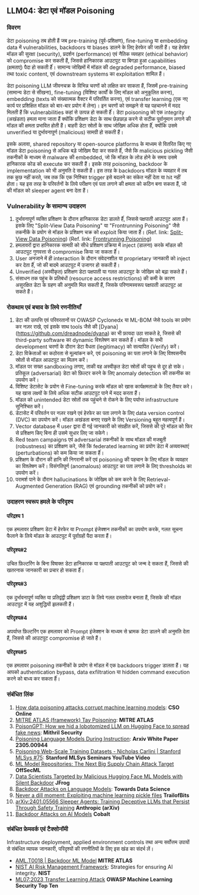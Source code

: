 ## LLM04: डेटा एवं मॉडल Poisoning

### विवरण

डेटा poisoning तब होती हैं जब pre-training (पूर्व-प्रशिक्षण), fine-tuning या embedding data में vulnerabilities, backdoors या biases डालने के लिए हेरफेर की जाती हैं। यह हेरफेर मॉडल की सुरक्षा (security), प्रदर्शन (performance) एवं नैतिक व्यवहार (ethical behavior) को compromise कर सकती हैं, जिससे हानिकारक आउटपुट या बिगड़ा हुआ capabilities (क्षमताएं) पैदा हो सकती हैंं। सामान्य जोखिमों में मॉडल की degraded performance, biased तथा toxic content, एवं downstream systems का exploitation शामिल हैं।

डेटा poisoning LLM जीवनचक्र के विभिन्न चरणों को लक्षित कर साकता हैं, जिसमें pre-training (सामान्य डेटा से सीखना), fine-tuning (विशिष्ट कार्यों के लिए मॉडल को अनुकूलित करना), embedding (texts को संख्यात्मक वैक्टर में परिवर्तित करना), एवं transfer learning (एक नए कार्य पर प्रशिक्षित मॉडल को बार-बार प्रयोग में लेना)। इन चरणों को समझने से यह पहचानने में मदद मिलती हैं कि vulnerabilities कहां से उत्पन्न हो सकती हैंं। डेटा poisoning को एक integrity (अखंडता) हमला माना जाता हैं क्योंकि प्रशिक्षण डेटा के साथ छेड़छाड़ करने से सटीक पूर्वानुमान लगाने की मॉडल की क्षमता प्रभावित होती हैं। बाहरी डेटा स्रोतों के साथ जोखिम अधिक होता हैंं, क्योंकि उसमे unverified या दुर्भावनापूर्ण (malicious) सामग्री हो सकती हैं।

इसके अलावा, shared repository या open-source platforms के माध्यम से वितरित किए गए मॉडल डेटा poisoning से अधिक बड़े जोखिम पैदा कर सकते हैंं, जैसे कि malicious pickling जैसी तकनीकों के माध्यम से malware की embedded, जो कि मॉडल के लोड होने के समय उसमे हानिकारक कोड को execute कर सकती हैं। इसके तरह poisoning, backdoor के implementation को भी अनुमति दे सकती हैं। इस तरह के backdoors मॉडल के व्यवहार में तब तक कुछ नहीं करते, जब तक कि एक निश्चित trigger इसे बदलने का संकेत नहीं देता या hit नहीं होता। यह इस तरह के परिवर्तनों के लिये परीक्षण एवं पता लगाने की क्षमता को कठिन बना सकता हैं, जो की मॉडल को sleeper agent बना देता हैं।

### Vulnerability के सामान्य उदाहरण

1. दुर्भावनापूर्ण व्यक्ति प्रशिक्षण के दौरान हानिकारक डेटा डालते हैंं, जिससे पक्षपाती आउटपुट आता हैं। इसके लिए "Split-View Data Poisoning" या "Frontrunning Poisoning" जैसे तकनीकें के प्रयोग से मॉडल के प्रशिक्षण चक्र को exploit किया जाता हैंं।
  (Ref. link: [Split-View Data Poisoning](https://github.com/GangGreenTemperTatum/speaking/blob/main/dc604/hacker-summer-camp-23/Ads%20_%20Poisoning%20Web%20Training%20Datasets%20_%20Flow%20Diagram%20-%20Exploit%201%20Split-View%20Data%20Poisoning.jpeg))
  (Ref. link: [Frontrunning Poisoning](https://github.com/GangGreenTemperTatum/speaking/blob/main/dc604/hacker-summer-camp-23/Ads%20_%20Poisoning%20Web%20Training%20Datasets%20_%20Flow%20Diagram%20-%20Exploit%202%20Frontrunning%20Data%20Poisoning.jpeg))
2. हमलावरों द्वारा हानिकारक सामग्री को सीधे प्रशिक्षण प्रक्रिया में inject (डालना) करके मॉडल की आउटपुट गुणवत्ता से compromise किया जा सकता हैंं।
3. User अनजाने में ही interaction के दौरान संवेदनशील या proprietary जानकारी को inject कर देता हैंं, जो की बादमे आउटपुट में उजागर हो सकती हैं।
4. Unverified (अस्वीकृत) प्रशिक्षण डेटा पक्षपाती या गलत आउटपुट के जोखिम को बढ़ा सकते हैं।
5. संसाधन तक पहुंच के प्रतिबंधों (resource access restrictions) की कमी के कारण असुरक्षित डेटा के ग्रहण की अनुमति मिल सकती हैं, जिसके परिणामस्वरूप पक्षपाती आउटपुट आ सकते हैं।

### रोकथाम एवं बचाव के लिये रणनीतियाँ

1. डेटा की उत्पत्ति एवं परिवरतानों पर OWASP Cyclonedx या ML-BOM जेसे tools का प्रयोग कर नज़र राखे, एवं इसके साथ tools जैसे की [Dyana] (https://github.com/dreadnode/dyana) का भी फ़ायदा उठा साकते हे, जिससे की third-party software का dynamic विश्लेषण कर सकते हैंं। मॉडल के सभी development चरणों के दौरान डेटा वैधता (legitimacy) को सत्यापित (Verify) करें।
2. डेटा विक्रेताओं का कठोरता से मूल्यांकन करे, एवं poisoning का पता लगाने के लिए विश्वसनीय स्रोतों से मॉडल आउटपुट का मिलन करें।
3. मॉडल पर सख्त sandboxing लगाए, ताकी वह अस्वीकृत डेटा स्रोतों की पहुच से दूर हो सके। प्रतिकूल (adversarial) डेटा को फ़िल्टर करने के लिए anomaly detection की तकनीक का उपयोग करें।
4. विशिष्ट डेटासेट के प्रयोग से Fine-tuning करके मॉडल को खास कार्यक्षमताओ के लिए तैयार करे। यह खास लक्ष्यों के लिये अधिक सटीक आउटपुट पाने में मदद करता हैं।
5. मॉडल को unintended डेटा स्रोतों तक पहुंचने से रोकने के लिए पर्याप्त infrastructure सुनिश्चित करें।
6. डेटासेट में परिवर्तन पर नज़र रखने एवं हेरफेर का पता लगाने के लिए data version control (DVC) का उपयोग करें। मॉडल अखंडता बनाए रखने के लिए Versioning बहुत महत्वपूर्ण हैं।
7. Vector database में user द्वारा दी गई जानकारी को संग्रहीत करें, जिससे की पूरे मॉडल को फिर से प्रशिक्षण किए बिना ही उसमे सुधार लिए जा सकेगे।
8. Red team campaigns एवं adversarial तकनीकों के साथ मॉडल की मजबूती (robustness) का प्रशिक्षण करे, जैसे कि federated learning का प्रयोग डेटा में अव्यवस्थाएं (perturbations) को कम किया जा सकता हैंं।
9. प्रशिक्षण के दौरान की हानि की निगरानी करें एवं poisoning की पहचान के लिए मॉडल के व्यवहार का विश्लेषण करें। विसंगतिपूर्ण (anomalous) आउटपुट का पता लगाने के लिए thresholds का उपयोग करें।
10. परामर्श पाने के दौरान hallucinations के जोखिम को कम करने के लिए Retrieval-Augmented Generation (RAG) एवं grounding तकनीकों को प्रयोग करें।

### उदाहरण स्वरूप हमले के परिदृश्य

#### परिद्रश्य 1
  एक हमलावर प्रशिक्षण डेटा में हेरफेर या Prompt इंजेक्शन तकनीकों का उपयोग करके, गलत सूचना फैलाने के लिये मॉडल के आउटपुट में पूर्वाग्रहों पैदा करता हैं।
#### परिदृश्य#2
  उचित फ़िल्टरिंग के बिना विषाक्त डेटा हानिकारक या पक्षपाती आउटपुट को जन्म दे सकता हैं, जिससे की खतरनाक जानकारी का प्रचार हो सकता हैंं।
#### परिदृश्य#3
  एक दुर्भावनापूर्ण व्यक्ति या प्रतिद्वंद्वी प्रशिक्षण डाटा के लिये गलत दस्तावेज बनाता हैं, जिसके की मॉडल आउटपुट में यह अशुद्धियों झलकती हैं।
#### परिदृश्य#4
  अपर्याप्त फ़िल्टरिंग एक हमलावर को Prompt इंजेक्शन के माध्यम से भ्रामक डेटा डालने की अनुमति देता हैं, जिससे की आउटपुट compromise हो जाते हैं।
#### परिदृश्य#5
  एक हमलावर poisoning तकनीकों के प्रयोग से मॉडल में एक backdoors trigger डालता हैं। यह आपको authentication bypass, data exfiltration या hidden command execution करने को बाध्य कर सकता हैंं।

### संबंधित लिंक

1. [How data poisoning attacks corrupt machine learning models](https://www.csoonline.com/article/3613932/how-data-poisoning-attacks-corrupt-machine-learning-models.html): **CSO Online**
2. [MITRE ATLAS (framework) Tay Poisoning](https://atlas.mitre.org/studies/AML.CS0009/): **MITRE ATLAS**
3. [PoisonGPT: How we hid a lobotomized LLM on Hugging Face to spread fake news](https://blog.mithrilsecurity.io/poisongpt-how-we-hid-a-lobotomized-llm-on-hugging-face-to-spread-fake-news/): **Mithril Security**
4. [Poisoning Language Models During Instruction](https://arxiv.org/abs/2305.00944): **Arxiv White Paper 2305.00944**
5. [Poisoning Web-Scale Training Datasets - Nicholas Carlini | Stanford MLSys #75](https://www.youtube.com/watch?v=h9jf1ikcGyk): **Stanford MLSys Seminars YouTube Video**
6. [ML Model Repositories: The Next Big Supply Chain Attack Target](https://www.darkreading.com/cloud-security/ml-model-repositories-next-big-supply-chain-attack-target) **OffSecML**
7. [Data Scientists Targeted by Malicious Hugging Face ML Models with Silent Backdoor](https://jfrog.com/blog/data-scientists-targeted-by-malicious-hugging-face-ml-models-with-silent-backdoor/) **JFrog**
8. [Backdoor Attacks on Language Models](https://towardsdatascience.com/backdoor-attacks-on-language-models-can-we-trust-our-models-weights-73108f9dcb1f): **Towards Data Science**
9. [Never a dill moment: Exploiting machine learning pickle files](https://blog.trailofbits.com/2021/03/15/never-a-dill-moment-exploiting-machine-learning-pickle-files/) **TrailofBits**
10. [arXiv:2401.05566 Sleeper Agents: Training Deceptive LLMs that Persist Through Safety Training](https://www.anthropic.com/news/sleeper-agents-training-deceptive-llms-that-persist-through-safety-training) **Anthropic (arXiv)**
11. [Backdoor Attacks on AI Models](https://www.cobalt.io/blog/backdoor-attacks-on-ai-models) **Cobalt**

### संबंधित फ्रेमवर्क एवं टैक्सोनॉमी

Infrastructure deployment, applied environment controls तथा अन्य सर्वोत्तम उपायों से संबंधित व्यापक जानकारी, परिदृश्यों की रणनीतियों के लिए इस खंड का संदर्भ लें।

- [AML.T0018 | Backdoor ML Model](https://atlas.mitre.org/techniques/AML.T0018) **MITRE ATLAS**
- [NIST AI Risk Management Framework](https://www.nist.gov/itl/ai-risk-management-framework): Strategies for ensuring AI integrity. **NIST**
- [ML07:2023 Transfer Learning Attack](https://owasp.org/www-project-machine-learning-security-top-10/docs/ML07_2023-Transfer_Learning_Attack) **OWASP Machine Learning Security Top Ten**